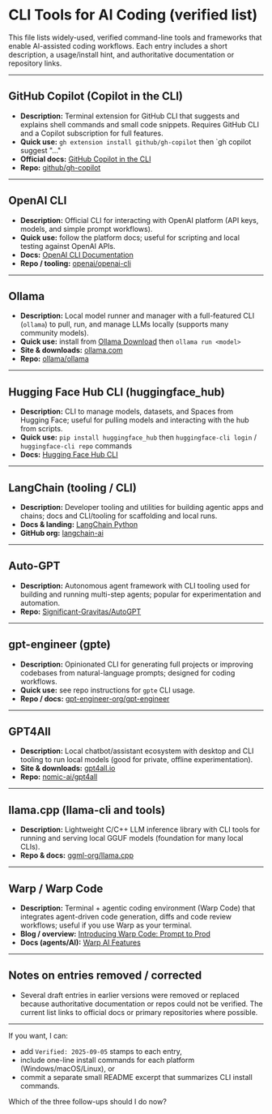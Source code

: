 # CLI Tools for AI Coding (verified list)

This file lists widely-used, verified command-line tools and frameworks that enable AI-assisted coding workflows. Each entry includes a short description, a usage/install hint, and authoritative documentation or repository links.

---

## GitHub Copilot (Copilot in the CLI)
- **Description:** Terminal extension for GitHub CLI that suggests and explains shell commands and small code snippets. Requires GitHub CLI and a Copilot subscription for full features.
- **Quick use:** `gh extension install github/gh-copilot` then `gh copilot suggest "..."
- **Official docs:** [GitHub Copilot in the CLI](https://docs.github.com/en/copilot/github-copilot-in-the-cli)
- **Repo:** [github/gh-copilot](https://github.com/github/gh-copilot)

---

## OpenAI CLI
- **Description:** Official CLI for interacting with OpenAI platform (API keys, models, and simple prompt workflows).
- **Quick use:** follow the platform docs; useful for scripting and local testing against OpenAI APIs.
- **Docs:** [OpenAI CLI Documentation](https://platform.openai.com/docs/guides/cli)
- **Repo / tooling:** [openai/openai-cli](https://github.com/openai/openai-cli)

---

## Ollama
- **Description:** Local model runner and manager with a full-featured CLI (`ollama`) to pull, run, and manage LLMs locally (supports many community models).
- **Quick use:** install from [Ollama Download](https://ollama.com/download) then `ollama run <model>`
- **Site & downloads:** [ollama.com](https://ollama.com/)
- **Repo:** [ollama/ollama](https://github.com/ollama/ollama)

---

## Hugging Face Hub CLI (huggingface_hub)
- **Description:** CLI to manage models, datasets, and Spaces from Hugging Face; useful for pulling models and interacting with the hub from scripts.
- **Quick use:** `pip install huggingface_hub` then `huggingface-cli login` / `huggingface-cli repo` commands
- **Docs:** [Hugging Face Hub CLI](https://huggingface.co/docs/huggingface_hub/main/en/how-to/cli)

---

## LangChain (tooling / CLI)
- **Description:** Developer tooling and utilities for building agentic apps and chains; docs and CLI/tooling for scaffolding and local runs.
- **Docs & landing:** [LangChain Python](https://python.langchain.com/)
- **GitHub org:** [langchain-ai](https://github.com/langchain-ai)

---

## Auto-GPT
- **Description:** Autonomous agent framework with CLI tooling used for building and running multi-step agents; popular for experimentation and automation.
- **Repo:** [Significant-Gravitas/AutoGPT](https://github.com/Significant-Gravitas/AutoGPT)

---

## gpt-engineer (gpte)
- **Description:** Opinionated CLI for generating full projects or improving codebases from natural-language prompts; designed for coding workflows.
- **Quick use:** see repo instructions for `gpte` CLI usage.
- **Repo / docs:** [gpt-engineer-org/gpt-engineer](https://github.com/gpt-engineer-org/gpt-engineer)

---

## GPT4All
- **Description:** Local chatbot/assistant ecosystem with desktop and CLI tooling to run local models (good for private, offline experimentation).
- **Site & downloads:** [gpt4all.io](https://gpt4all.io/)
- **Repo:** [nomic-ai/gpt4all](https://github.com/nomic-ai/gpt4all)

---

## llama.cpp (llama-cli and tools)
- **Description:** Lightweight C/C++ LLM inference library with CLI tools for running and serving local GGUF models (foundation for many local CLIs).
- **Repo & docs:** [ggml-org/llama.cpp](https://github.com/ggml-org/llama.cpp)

---

## Warp / Warp Code
- **Description:** Terminal + agentic coding environment (Warp Code) that integrates agent-driven code generation, diffs and code review workflows; useful if you use Warp as your terminal.
- **Blog / overview:** [Introducing Warp Code: Prompt to Prod](https://www.warp.dev/blog/introducing-warp-code-prompt-to-prod)
- **Docs (agents/AI):** [Warp AI Features](https://docs.warp.dev/features/warp-ai)

---

## Notes on entries removed / corrected
- Several draft entries in earlier versions were removed or replaced because authoritative documentation or repos could not be verified. The current list links to official docs or primary repositories where possible.

---

If you want, I can:
- add `Verified: 2025-09-05` stamps to each entry,
- include one-line install commands for each platform (Windows/macOS/Linux), or
- commit a separate small README excerpt that summarizes CLI install commands.

Which of the three follow-ups should I do now?
